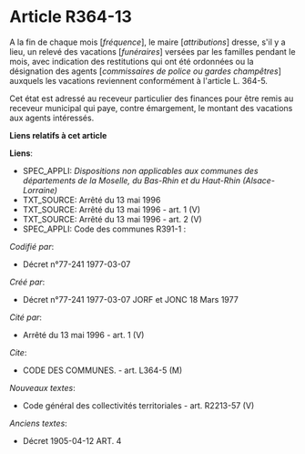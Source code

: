 # Article R364-13

A la fin de chaque mois [*fréquence*], le maire [*attributions*] dresse, s'il y a lieu, un relevé des vacations
[*funéraires*] versées par les familles pendant le mois, avec indication des restitutions qui ont été ordonnées ou la
désignation des agents [*commissaires de police ou gardes champêtres*] auxquels les vacations reviennent conformément à
l'article L. 364-5.

Cet état est adressé au receveur particulier des finances pour être remis au receveur municipal qui paye, contre émargement,
le montant des vacations aux agents intéressés.

**Liens relatifs à cet article**

**Liens**:

  - SPEC_APPLI: *Dispositions non applicables aux communes des départements de la Moselle, du Bas-Rhin et du Haut-Rhin (Alsace-Lorraine)*
  - TXT_SOURCE: Arrêté du 13 mai 1996
  - TXT_SOURCE: Arrêté du 13 mai 1996 - art. 1 (V)
  - TXT_SOURCE: Arrêté du 13 mai 1996 - art. 2 (V)
  - SPEC_APPLI: Code des communes R391-1 :

_Codifié par_:

  - Décret n°77-241 1977-03-07

_Créé par_:

  - Décret n°77-241 1977-03-07 JORF et JONC 18 Mars 1977

_Cité par_:

  - Arrêté du 13 mai 1996 - art. 1 (V)

_Cite_:

  - CODE DES COMMUNES. - art. L364-5 (M)

_Nouveaux textes_:

  - Code général des collectivités territoriales - art. R2213-57 (V)

_Anciens textes_:

  - Décret  1905-04-12 ART. 4
